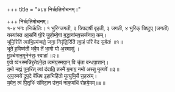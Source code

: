 +++
title = "०८४ निर्ऋतिमोचनम्।"

+++
निर्ऋतिमोचनम्।  
१-४ भगः।निर्ऋतिः। १ भुरिग्जगती, २ त्रिपदार्षी बृहती, ३ जगती, ४ भुरिक् त्रिष्टुप् (जगती)  
यस्या॑स्त आ॒सनि॑ घो॒रे जु॒होम्ये॒षां ब॒द्धाना॑मव॒सर्ज॑नाय॒ कम्।  
भूमि॒रिति॑ त्वाभि॒प्रम॑न्वते॒ जना॒ निरृ॑ति॒रिति॑ त्वा॒हं परि॑ वेद स॒र्वतः॑ ॥१॥  
भूते॑ ह॒विष्म॑ती भवै॒ष ते॑ भा॒गो यो अ॒स्मासु॑ ।  
मु॒ञ्चेमान॒मूनेन॑सः॒ स्वाहा॑ ॥२॥  
ए॒वो ष्व॑१स्मन्नि॑रृतेऽने॒हा त्वम॑य॒स्मया॒न् वि चृ॑ता बन्धपा॒शान्।  
य॒मो मह्यं॒ पुन॒रित् त्वां द॑दाति॒ तस्मै॑ य॒माय॒ नमो॑ अस्तु मृ॒त्यवे॑ ॥३॥  
अ॒य॒स्मये॑ द्रुप॒दे बे॑धिष इ॒हाभिहि॑तो मृ॒त्युभि॒र्ये स॒हस्र॑म्।  
य॒मेन॒ त्वं पि॒तृभिः॑ संविदा॒न उ॑त्त॒मं नाक॒मधि॑ रोहये॒मम्॥४॥